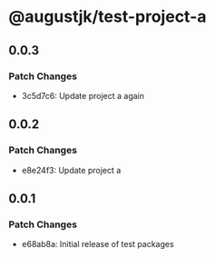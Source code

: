 # @augustjk/test-project-a

## 0.0.3

### Patch Changes

- 3c5d7c6: Update project a again

## 0.0.2

### Patch Changes

- e8e24f3: Update project a

## 0.0.1

### Patch Changes

- e68ab8a: Initial release of test packages
